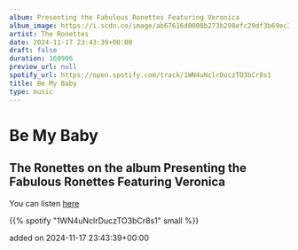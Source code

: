 ```yaml
---
album: Presenting the Fabulous Ronettes Featuring Veronica
album_image: https://i.scdn.co/image/ab67616d0000b273b298efc29df3b69ec3f0d675
artist: The Ronettes
date: 2024-11-17 23:43:39+00:00
draft: false
duration: 160906
preview_url: null
spotify_url: https://open.spotify.com/track/1WN4uNclrDuczTO3bCr8s1
title: Be My Baby
type: music
---
```



# Be My Baby

## The Ronettes on the album Presenting the Fabulous Ronettes Featuring Veronica

You can listen [here](https://open.spotify.com/track/1WN4uNclrDuczTO3bCr8s1)

{{% spotify "1WN4uNclrDuczTO3bCr8s1" small %}}

added on 2024-11-17 23:43:39+00:00